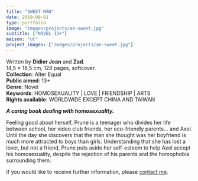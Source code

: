 ```yaml
---
title: "SWEET MAN"
date: 2019-09-01
type: portfolio
image: "images/projects/ae-sweet.jpg"
subtitle: ["NOVEL 13+"]
maison: "ut"
project_images: ["images/projects/ae-sweet.jpg"]
---
```


Written by **Didier Jean** and **Zad**.    
14,5 × 18,5 cm, 128 pages, softcover.      
**Collection**: Alter Equal   
**Public aimed**: 13+   
**Genre**: Novel         
**Keywords**: HOMOSEXUALITY | LOVE | FRIENDSHIP | ARTS   
**Rights available**: WORLDWIDE EXCEPT CHINA AND TAIWAN        


***A caring book dealing with homosexuality.***


Feeling good about herself, Prune is a teenager who divides her life between school, her video club friends, 
her eco-friendly parents... and Axel. 
Until the day she discovers that the man she thought was her boyfriend is much more attracted to boys than girls. 
Understanding that she has lost a lover, but not a friend, Prune puts aside her self-esteem to help Axel accept
his homosexuality, despite the rejection of his parents and the homophobia surrounding them.     





If you would like to receive further information, please [contact me](mailto:melanie.guillaumin.edition@gmail.com).


